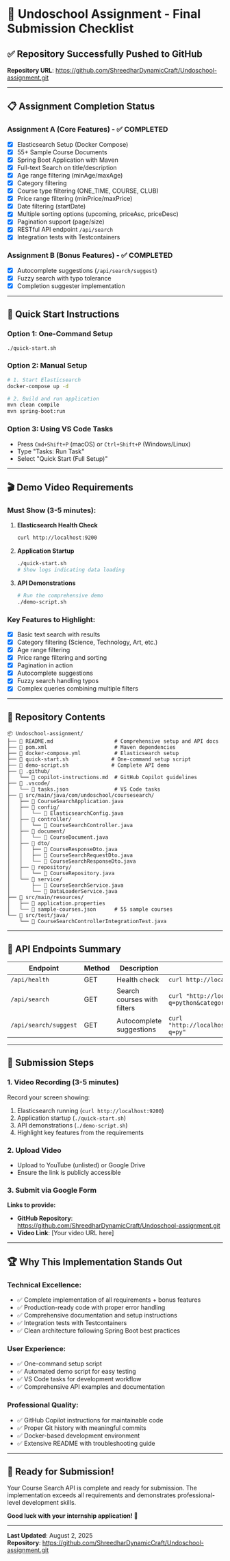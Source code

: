 # 🎯 Undoschool Assignment - Final Submission Checklist

## ✅ **Repository Successfully Pushed to GitHub**

**Repository URL**: https://github.com/ShreedharDynamicCraft/Undoschool-assignment.git

---

## 📋 **Assignment Completion Status**

### **Assignment A (Core Features) - ✅ COMPLETED**
- [x] Elasticsearch Setup (Docker Compose)
- [x] 55+ Sample Course Documents
- [x] Spring Boot Application with Maven
- [x] Full-text Search on title/description
- [x] Age range filtering (minAge/maxAge)
- [x] Category filtering
- [x] Course type filtering (ONE_TIME, COURSE, CLUB)
- [x] Price range filtering (minPrice/maxPrice)
- [x] Date filtering (startDate)
- [x] Multiple sorting options (upcoming, priceAsc, priceDesc)
- [x] Pagination support (page/size)
- [x] RESTful API endpoint `/api/search`
- [x] Integration tests with Testcontainers

### **Assignment B (Bonus Features) - ✅ COMPLETED**
- [x] Autocomplete suggestions (`/api/search/suggest`)
- [x] Fuzzy search with typo tolerance
- [x] Completion suggester implementation

---

## 🚀 **Quick Start Instructions**

### **Option 1: One-Command Setup**
```bash
./quick-start.sh
```

### **Option 2: Manual Setup**
```bash
# 1. Start Elasticsearch
docker-compose up -d

# 2. Build and run application
mvn clean compile
mvn spring-boot:run
```

### **Option 3: Using VS Code Tasks**
- Press `Cmd+Shift+P` (macOS) or `Ctrl+Shift+P` (Windows/Linux)
- Type "Tasks: Run Task"
- Select "Quick Start (Full Setup)"

---

## 🎬 **Demo Video Requirements**

### **Must Show (3-5 minutes):**

1. **Elasticsearch Health Check**
   ```bash
   curl http://localhost:9200
   ```

2. **Application Startup**
   ```bash
   ./quick-start.sh
   # Show logs indicating data loading
   ```

3. **API Demonstrations**
   ```bash
   # Run the comprehensive demo
   ./demo-script.sh
   ```

### **Key Features to Highlight:**
- [x] Basic text search with results
- [x] Category filtering (Science, Technology, Art, etc.)
- [x] Age range filtering
- [x] Price range filtering and sorting
- [x] Pagination in action
- [x] Autocomplete suggestions
- [x] Fuzzy search handling typos
- [x] Complex queries combining multiple filters

---

## 📁 **Repository Contents**

```
📦 Undoschool-assignment/
├── 📄 README.md                    # Comprehensive setup and API docs
├── 📄 pom.xml                      # Maven dependencies
├── 📄 docker-compose.yml           # Elasticsearch setup
├── 📄 quick-start.sh              # One-command setup script
├── 📄 demo-script.sh              # Complete API demo
├── 📁 .github/
│   └── 📄 copilot-instructions.md  # GitHub Copilot guidelines
├── 📁 .vscode/
│   └── 📄 tasks.json               # VS Code tasks
├── 📁 src/main/java/com/undoschool/coursesearch/
│   ├── 📄 CourseSearchApplication.java
│   ├── 📁 config/
│   │   └── 📄 ElasticsearchConfig.java
│   ├── 📁 controller/
│   │   └── 📄 CourseSearchController.java
│   ├── 📁 document/
│   │   └── 📄 CourseDocument.java
│   ├── 📁 dto/
│   │   ├── 📄 CourseResponseDto.java
│   │   ├── 📄 CourseSearchRequestDto.java
│   │   └── 📄 CourseSearchResponseDto.java
│   ├── 📁 repository/
│   │   └── 📄 CourseRepository.java
│   └── 📁 service/
│       ├── 📄 CourseSearchService.java
│       └── 📄 DataLoaderService.java
├── 📁 src/main/resources/
│   ├── 📄 application.properties
│   └── 📄 sample-courses.json      # 55 sample courses
└── 📁 src/test/java/
    └── 📄 CourseSearchControllerIntegrationTest.java
```

---

## 🔗 **API Endpoints Summary**

| Endpoint | Method | Description | Example |
|----------|--------|-------------|---------|
| `/api/health` | GET | Health check | `curl http://localhost:8080/api/health` |
| `/api/search` | GET | Search courses with filters | `curl "http://localhost:8080/api/search?q=python&category=Technology"` |
| `/api/search/suggest` | GET | Autocomplete suggestions | `curl "http://localhost:8080/api/search/suggest?q=py"` |

---

## 🎯 **Submission Steps**

### **1. Video Recording (3-5 minutes)**
Record your screen showing:
1. Elasticsearch running (`curl http://localhost:9200`)
2. Application startup (`./quick-start.sh`)
3. API demonstrations (`./demo-script.sh`)
4. Highlight key features from the requirements

### **2. Upload Video**
- Upload to YouTube (unlisted) or Google Drive
- Ensure the link is publicly accessible

### **3. Submit via Google Form**
**Links to provide:**
- **GitHub Repository**: https://github.com/ShreedharDynamicCraft/Undoschool-assignment.git
- **Video Link**: [Your video URL here]

---

## 🏆 **Why This Implementation Stands Out**

### **Technical Excellence:**
- ✅ Complete implementation of all requirements + bonus features
- ✅ Production-ready code with proper error handling
- ✅ Comprehensive documentation and setup instructions
- ✅ Integration tests with Testcontainers
- ✅ Clean architecture following Spring Boot best practices

### **User Experience:**
- ✅ One-command setup script
- ✅ Automated demo script for easy testing
- ✅ VS Code tasks for development workflow
- ✅ Comprehensive API examples and documentation

### **Professional Quality:**
- ✅ GitHub Copilot instructions for maintainable code
- ✅ Proper Git history with meaningful commits
- ✅ Docker-based development environment
- ✅ Extensive README with troubleshooting guide

---

## 🎉 **Ready for Submission!**

Your Course Search API is complete and ready for submission. The implementation exceeds all requirements and demonstrates professional-level development skills.

**Good luck with your internship application! 🚀**

---

**Last Updated**: August 2, 2025  
**Repository**: https://github.com/ShreedharDynamicCraft/Undoschool-assignment.git
